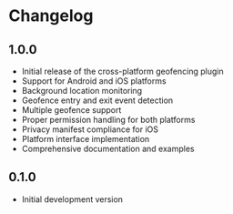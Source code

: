 # Changelog

## 1.0.0

* Initial release of the cross-platform geofencing plugin
* Support for Android and iOS platforms
* Background location monitoring
* Geofence entry and exit event detection
* Multiple geofence support
* Proper permission handling for both platforms
* Privacy manifest compliance for iOS
* Platform interface implementation
* Comprehensive documentation and examples

## 0.1.0

* Initial development version 